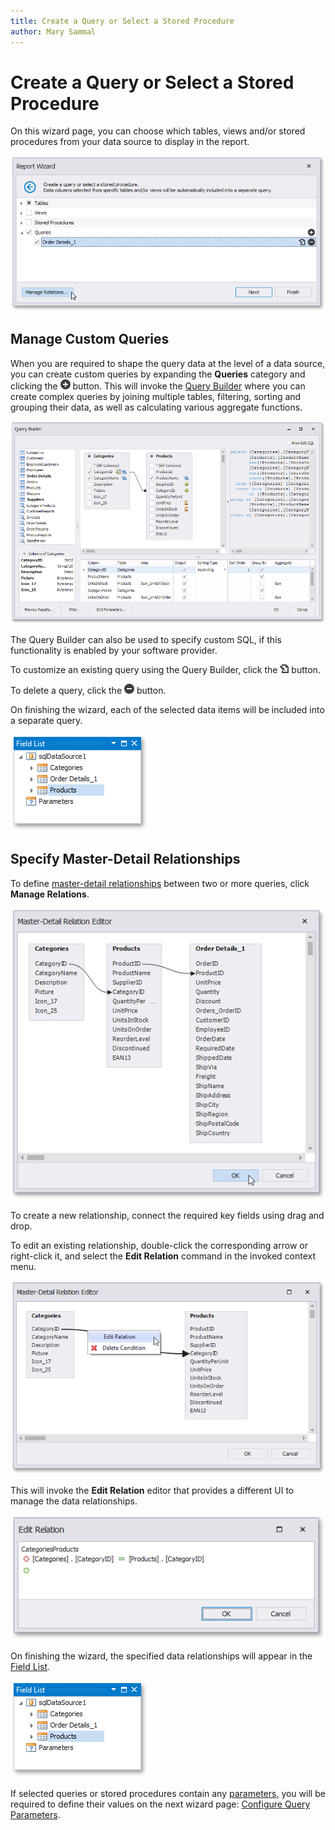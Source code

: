 ```yaml
---
title: Create a Query or Select a Stored Procedure
author: Mary Sammal
---
```

# Create a Query or Select a Stored Procedure


On this wizard page, you can choose which tables, views and/or stored procedures from your data source to display in the report.

![eurd-win-report-wizard-multi-query-select](../../../../../../images/eurd-win-report-wizard-multi-query-select.png)

## Manage Custom Queries
When you are required to shape the query data at the level of a data source, you can create custom queries by expanding the **Queries** category and clicking the ![report-wizard-multi-query-page-icon-add](../../../../../../images/eurd-win-img125532.png) button. This will invoke the [Query Builder](../../query-builder.md) where you can create complex queries by joining multiple tables, filtering, sorting and grouping their data, as well as calculating various aggregate functions.

![eurd-win-query-builder-diagram-overview](../../../../../../images/eurd-win-query-builder-diagram-overview.png)

The Query Builder can also be used to specify custom SQL, if this functionality is enabled by your software provider.

To customize an existing query using the Query Builder, click the ![report-wizard-multi-query-page-icon-edit](../../../../../../images/uerd-win-img125534.png) button.

To delete a query, click the ![report-wizard-multi-query-page-icon-remove](../../../../../../images/eurd-win-img125533.png) button.

On finishing the wizard, each of the selected data items will be included into a separate query.

![eurd-win-report-field-list](../../../../../../images/eurd-win-report-field-list.png)

## Specify Master-Detail Relationships
To define [master-detail relationships](../../../create-reports/master-detail-reports-with-detail-report-bands.md) between two or more queries, click **Manage Relations**.

![eurd-master-detail-relation-editor-categories-products-order-details](../../../../../../images/eurd-master-detail-relation-editor-categories-products-order-details.png)

To create a new relationship, connect the required key fields using drag and drop.

To edit an existing relationship, double-click the corresponding arrow or right-click it, and select the **Edit Relation** command in the invoked context menu.

![eurd-win-master-detail-relation-editor-edit-relation-context-menu](../../../../../../images/eurd-win-master-detail-relation-editor-edit-relation-context-menu.png)

This will invoke the **Edit Relation** editor that provides a different UI to manage the data relationships.

![eud-win-reports-edit-relation-editor](../../../../../../images/eurd-win-edit-relation-dialog.png)

On finishing the wizard, the specified data relationships will appear in the [Field List](../../ui-panels/field-list.md).

![eurd-win-report-field-list2](../../../../../../images/eurd-win-report-field-list2.png)

If selected queries or stored procedures contain any [parameters](../../../bind-to-data/specify-query-parameters.md), you will be required to define their values on the next wizard page: [Configure Query Parameters](configure-query-parameters.md).